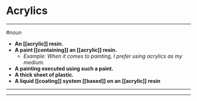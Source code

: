 # Acrylics
---
#noun
- **An [[acrylic]] resin.**
- **A paint [[containing]] an [[acrylic]] resin.**
	- _Example: When it comes to painting, I prefer using acrylics as my medium._
- **A painting executed using such a paint.**
- **A thick sheet of plastic.**
- **A liquid [[coating]] system [[based]] on an [[acrylic]] resin**
---
---
